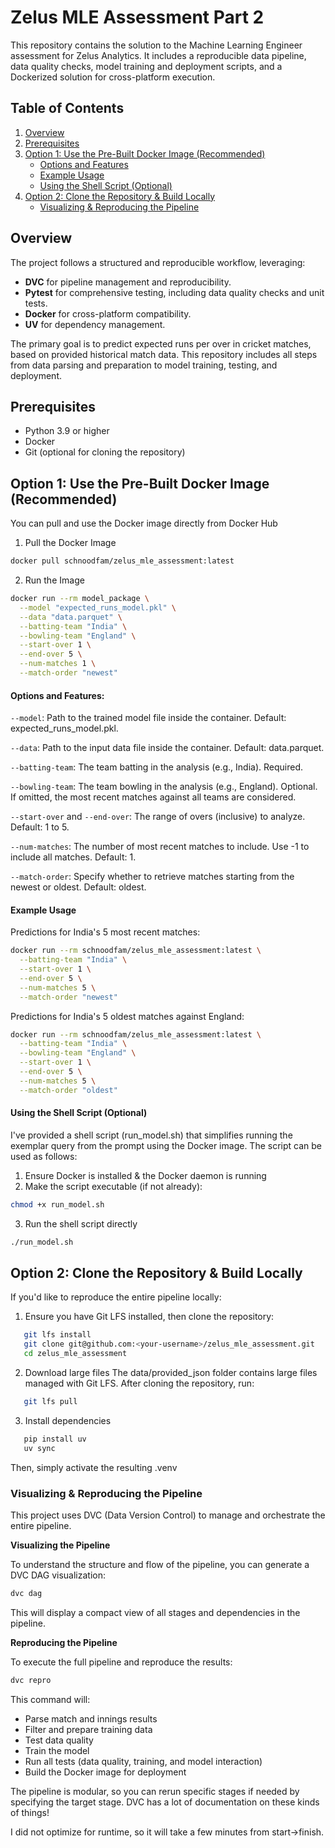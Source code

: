 # Zelus MLE Assessment Part 2
This repository contains the solution to the Machine Learning Engineer assessment for Zelus Analytics. It includes a reproducible data pipeline, data quality checks, model training and deployment scripts, and a Dockerized solution for cross-platform execution.

## Table of Contents
1. [Overview](#overview)
2. [Prerequisites](#prerequisites)
3. [Option 1: Use the Pre-Built Docker Image (Recommended)](#option-1-use-the-pre-built-docker-image-recommended)
    - [Options and Features](#options-and-features)
    - [Example Usage](#example-usage)
    - [Using the Shell Script (Optional)](#using-the-shell-script-optional)
4. [Option 2: Clone the Repository & Build Locally](#option-2-clone-the-repository--build-locally)
    - [Visualizing & Reproducing the Pipeline](#visualizing--reproducing-the-pipeline)

## Overview

The project follows a structured and reproducible workflow, leveraging:
- **DVC** for pipeline management and reproducibility.
- **Pytest** for comprehensive testing, including data quality checks and unit tests.
- **Docker** for cross-platform compatibility.
- **UV** for dependency management.

The primary goal is to predict expected runs per over in cricket matches, based on provided historical match data. This repository includes all steps from data parsing and preparation to model training, testing, and deployment.


## Prerequisites
- Python 3.9 or higher
- Docker
- Git (optional for cloning the repository)

## Option 1: Use the Pre-Built Docker Image (Recommended)
You can pull and use the Docker image directly from Docker Hub

1. Pull the Docker Image
```bash
docker pull schnoodfam/zelus_mle_assessment:latest
```

2. Run the Image
```bash
docker run --rm model_package \
  --model "expected_runs_model.pkl" \
  --data "data.parquet" \
  --batting-team "India" \
  --bowling-team "England" \
  --start-over 1 \
  --end-over 5 \
  --num-matches 1 \
  --match-order "newest"
```

#### Options and Features:
``--model``: Path to the trained model file inside the container. Default: expected_runs_model.pkl.

``--data``: Path to the input data file inside the container. Default: data.parquet.

``--batting-team``: The team batting in the analysis (e.g., India). Required.

``--bowling-team``: The team bowling in the analysis (e.g., England). Optional. If omitted, the most recent matches against all teams are considered.

``--start-over`` and ``--end-over``: The range of overs (inclusive) to analyze. Default: 1 to 5.

``--num-matches``: The number of most recent matches to include. Use -1 to include all matches. Default: 1.

``--match-order``: Specify whether to retrieve matches starting from the newest or oldest. Default: oldest.

#### Example Usage
Predictions for India's 5 most recent matches:

```bash
docker run --rm schnoodfam/zelus_mle_assessment:latest \
  --batting-team "India" \
  --start-over 1 \
  --end-over 5 \
  --num-matches 5 \
  --match-order "newest"
```

Predictions for India's 5 oldest matches against England:
```bash
docker run --rm schnoodfam/zelus_mle_assessment:latest \
  --batting-team "India" \
  --bowling-team "England" \
  --start-over 1 \
  --end-over 5 \
  --num-matches 5 \
  --match-order "oldest"
```

#### Using the Shell Script (Optional)
I've provided a shell script (run_model.sh) that simplifies running the exemplar query from the prompt using the Docker image. The script can be used as follows:

1. Ensure Docker is installed & the Docker daemon is running
2. Make the script executable (if not already):
```bash
chmod +x run_model.sh
```
3. Run the shell script directly
```bash
./run_model.sh
```

## Option 2: Clone the Repository & Build Locally
If you'd like to reproduce the entire pipeline locally:

1. Ensure you have Git LFS installed, then clone the repository:
```bash
   git lfs install
   git clone git@github.com:<your-username>/zelus_mle_assessment.git
   cd zelus_mle_assessment
```

2. Download large files The data/provided_json folder contains large files managed with Git LFS. After cloning the repository, run:
```bash
   git lfs pull
```

3. Install dependencies
```bash
   pip install uv
   uv sync
```

Then, simply activate the resulting .venv

### Visualizing & Reproducing the Pipeline
This project uses DVC (Data Version Control) to manage and orchestrate the entire pipeline.

**Visualizing the Pipeline**

To understand the structure and flow of the pipeline, you can generate a DVC DAG visualization:
```bash
dvc dag
```
This will display a compact view of all stages and dependencies in the pipeline.

**Reproducing the Pipeline**

To execute the full pipeline and reproduce the results:
```bash
dvc repro
```

This command will:

- Parse match and innings results
- Filter and prepare training data
- Test data quality
- Train the model
- Run all tests (data quality, training, and model interaction)
- Build the Docker image for deployment

The pipeline is modular, so you can rerun specific stages if needed by specifying the target stage. DVC has a lot of documentation on these kinds of things!

I did not optimize for runtime, so it will take a few minutes from start->finish.
